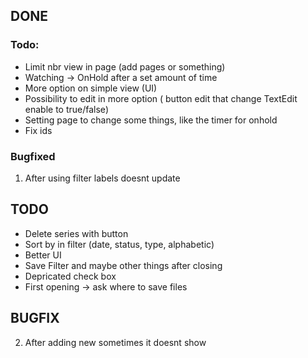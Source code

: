 ## DONE

### Todo:
- Limit nbr view in page (add pages or something)<br/>
- Watching -> OnHold after a set amount of time
- More option on simple view (UI)<br/>
- Possibility to edit in more option ( button edit that change TextEdit enable to true/false)<br/>
- Setting page to change some things, like the timer for onhold
- Fix ids

### Bugfixed
1. After using filter labels doesnt update

## TODO

- Delete series with button
- Sort by in filter (date, status, type, alphabetic)
- Better UI
- Save Filter and maybe other things after closing
- Depricated check box
- First opening -> ask where to save files


## BUGFIX

2. After adding new sometimes it doesnt show